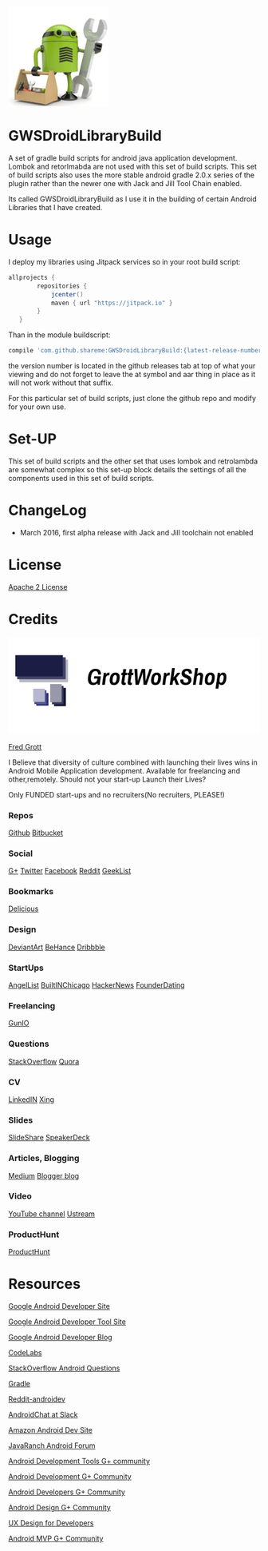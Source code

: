 ![tools](/art/tools.png)

GWSDroidLibraryBuild
=====================

A set of gradle build scripts for android java application development. Lombok and retorlmabda are
not used with this set of build scripts. This set of build scripts also uses the more stable
android gradle 2.0.x series of the plugin rather than the newer one with Jack and Jill Tool Chain
enabled.

Its called GWSDroidLibraryBuild as I use it in the building of certain Android Libraries that I have
created.

# Usage

I deploy my libraries using Jitpack services so in your root build script:

```groovy
allprojects {
        repositories {
            jcenter()
            maven { url "https://jitpack.io" }
        }
   }
```

Than in the module buildscript:


```groovy
compile 'com.github.shareme:GWSDroidLibraryBuild:{latest-release-number}@aar'
```
the version number is located in the github releases tab at top of what your viewing and do not forget
to leave the at symbol and aar thing in place as it will not work without that suffix.

For this particular set of build scripts, just clone the github repo and modify for your own use.

# Set-UP

This set of build scripts and the other set that uses lombok and retrolambda are somewhat complex so
this set-up block details the settings of all the components used in this set of build scripts.

# ChangeLog

* March 2016, first alpha release with Jack and Jill toolchain not enabled

# License

[Apache 2 License](http://www.apache.org/licenses/LICENSE-2.0)

# Credits

![GWS Logo](/art/gws_github_header.png)

[Fred Grott](https://gtihub.com/shareme/MyGithubProfile)

I Believe that diversity of culture combined with launching their lives wins in Android Mobile Application
development. Available for freelancing and other,remotely. Should not your start-up
Launch their Lives?

Only FUNDED start-ups and no recruiters(No recruiters, PLEASE!)

### Repos

[Github](https://github.com/shareme)
[Bitbucket](https://bitbucket.org/fredgrott)

### Social

[G+](https://plus.google.com/u/0/+FredGrott/about)
[Twitter](https://twitter.com/fredgrott)
[Facebook](http://www.facebook.com/fredgrott)
[Reddit](http://www.reddit.com./user/fredgrott/)
[GeekList](https://geekli.st/fredgrott)

### Bookmarks

[Delicious](https://delicious.com/shareme)

### Design

[DeviantArt](http://shareme.deviantart.com)
[BeHance](https://www.behance.net/gwsfredgrott)
[Dribbble](https://dribbble.com/FredGrott)

### StartUps

[AngelList](https://angel.co/fred-grott)
[BuiltINChicago](http://www.builtinchicago.org/member/fred-grott)
[HackerNews](https://news.ycombinator.com/user?id=fredgrott)
[FounderDating](http://members.founderdating.com/profile/6572)

### Freelancing

[GunIO](https://gun.io/accounts/shareme)

### Questions

[StackOverflow](http://stackoverflow.com/users/237740/fred-grott)
[Quora](http://www.quora.com/Fred-Grott)

### CV

[LinkedIN](http://www.linkedin.com/in/shareme/en)
[Xing](https://www.xing.com/profile/Fred_Grott?sc_o=mxb_p)

### Slides

[SlideShare](http://www.slideshare.net/shareme)
[SpeakerDeck](https://speakerdeck.com/fredgrott)

### Articles, Blogging

[Medium](https://medium.com/@fredgrott)
[Blogger blog](http://grottworkshop.blogspot.com)

### Video

[YouTube channel](https://www.youtube.com/channel/UCRQadYlHQ8DKRQ_WwUrfZ_w)
[Ustream](https://www.ustream.tv/manage-show/12940149)


### ProductHunt

[ProductHunt](https://www.producthunt.com/@fredgrott)



# Resources

[Google Android Developer Site](http://developer.android.com)

[Google Android Developer Tool Site](http://tools.android.com)

[Google Android Developer Blog](http://android-developers.blogspot.com/)

[CodeLabs](http://www.codelabs.io)

[StackOverflow Android Questions](http://stackoverflow.com/questions/tagged/android)

[Gradle](http://gradle.org)

[Reddit-androidev](http://reddit.com/r/androdev/)

[AndroidChat at Slack](https://androidchat.slack.com/messages/development/)

[Amazon Android Dev Site](https://developer.amazon.com/public)

[JavaRanch Android Forum](http://www.coderanch.com/forums/f-93/Android)

[Android Development Tools G+ community](https://plus.google.com/communities/114791428968349268860)

[Android Development G+ Community](https://plus.google.com/communities/105153134372062985968)

[Android Developers G+ Community](https://plus.google.com/+AndroidDevelopers/posts)

[Android Design G+ Community](https://plus.google.com/communities/113499773637471211070)

[UX Design for Developers](https://plus.google.com/communities/103651070366324568638)

[Android MVP G+ Community](https://plus.google.com/communities/114285790907815804707)



